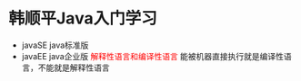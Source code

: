 # 韩顺平Java入门学习

- javaSE  java标准版
- javaEE  java企业版
<font color='red'> 解释性语言和编译性语言 </font>
能被机器直接执行就是编译性语言，不能就是解释性语言